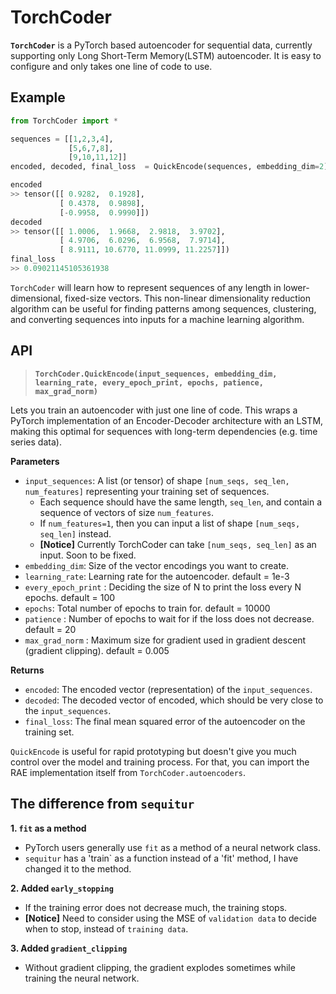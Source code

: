 # TorchCoder

__`TorchCoder`__ is a PyTorch based autoencoder for sequential data, currently supporting only Long Short-Term Memory(LSTM) autoencoder. It is easy to configure and only takes one line of code to use.

## Example
```python
from TorchCoder import *

sequences = [[1,2,3,4],
             [5,6,7,8], 
             [9,10,11,12]]
encoded, decoded, final_loss  = QuickEncode(sequences, embedding_dim=2)

encoded
>> tensor([[ 0.9282,  0.1928],
           [ 0.4378,  0.9898],
           [-0.9958,  0.9990]])
decoded
>> tensor([[ 1.0006,  1.9668,  2.9818,  3.9702],
           [ 4.9706,  6.0296,  6.9568,  7.9714],
           [ 8.9111, 10.6770, 11.0999, 11.2257]])
final_loss
>> 0.09021145105361938
```

`TorchCoder` will learn how to represent sequences of any length in lower-dimensional, fixed-size vectors. This non-linear dimensionality reduction algorithm can be useful for finding patterns among sequences, clustering, and converting sequences into inputs for a machine learning algorithm.

## API

> __`TorchCoder.QuickEncode(input_sequences, embedding_dim, learning_rate, every_epoch_print, epochs, patience, max_grad_norm)`__

Lets you train an autoencoder with just one line of code. This wraps a PyTorch implementation of an Encoder-Decoder architecture with an LSTM, making this optimal for sequences with long-term dependencies (e.g. time series data).

**Parameters**

- `input_sequences`: A list (or tensor) of shape `[num_seqs, seq_len, num_features]` representing your training set of sequences.
  - Each sequence should have the same length, `seq_len`, and contain a sequence of vectors of size `num_features`.
  - If `num_features=1`, then you can input a list of shape `[num_seqs, seq_len]` instead.
  - __[Notice]__ Currently TorchCoder can take `[num_seqs, seq_len]` as an input. Soon to be fixed.
- `embedding_dim`: Size of the vector encodings you want to create.
- `learning_rate`: Learning rate for the autoencoder. default = 1e-3
- `every_epoch_print` : Deciding the size of N to print the loss every N epochs. default = 100
- `epochs`: Total number of epochs to train for. default = 10000
- `patience` : Number of epochs to wait for if the loss does not decrease. default = 20 
- `max_grad_norm` : Maximum size for gradient used in gradient descent (gradient clipping). default = 0.005

**Returns**

- `encoded`: The encoded vector (representation) of the `input_sequences`.
- `decoded`: The decoded vector of encoded, which should be very close to the `input_sequences`.
- `final_loss`: The final mean squared error of the autoencoder on the training set.


`QuickEncode` is useful for rapid prototyping but doesn't give you much control over the model and training process. For that, you can import the RAE implementation itself from `TorchCoder.autoencoders`.

## The difference from `sequitur`

__1. `fit` as a method__
  - PyTorch users generally use `fit` as a method of a neural network class. 
  - `sequitur` has a 'train` as a function instead of a 'fit' method, I have changed it to the method.

__2. Added `early_stopping`__
  - If the training error does not decrease much, the training stops. 
  - __[Notice]__ Need to consider using the MSE of `validation data` to decide when to stop, instead of `training data`.

__3. Added `gradient_clipping`__
  - Without gradient clipping, the gradient explodes sometimes while training the neural network.

<!-- https://github.com/szagoruyko/pytorchviz
https://github.com/RobRomijnders/AE_ts
https://github.com/erickrf/autoencoder
https://miro.medium.com/max/1400/1*sWc8g2yiQrOzntbVeGzbEQ.png
https://arxiv.org/pdf/1502.04681.pdf -->
